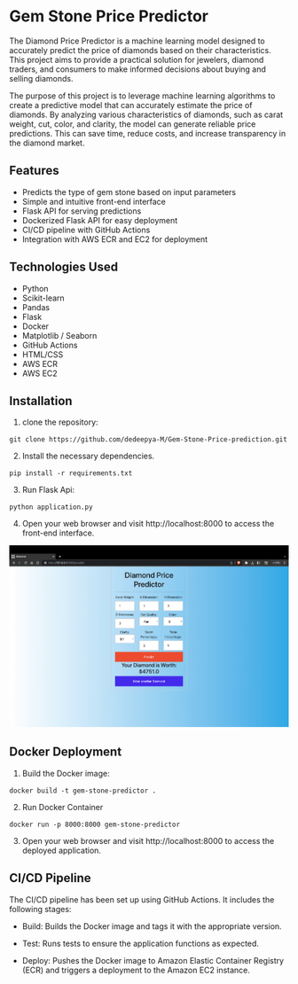 # Gem Stone Price Predictor
The Diamond Price Predictor is a machine learning model designed to accurately predict the price of diamonds based on their characteristics. This project aims to provide a practical solution for jewelers, diamond traders, and consumers to make informed decisions about buying and selling diamonds.

The purpose of this project is to leverage machine learning algorithms to create a predictive model that can accurately estimate the price of diamonds. By analyzing various characteristics of diamonds, such as carat weight, cut, color, and clarity, the model can generate reliable price predictions. This can save time, reduce costs, and increase transparency in the diamond market.

## Features
- Predicts the type of gem stone based on input parameters
- Simple and intuitive front-end interface
- Flask API for serving predictions
- Dockerized Flask API for easy deployment
- CI/CD pipeline with GitHub Actions
- Integration with AWS ECR and EC2 for deployment

## Technologies Used
- Python
- Scikit-learn
- Pandas
- Flask
- Docker
- Matplotlib / Seaborn
- GitHub Actions
- HTML/CSS
- AWS ECR
- AWS EC2

## Installation

1) clone the repository:
```
git clone https://github.com/dedeepya-M/Gem-Stone-Price-prediction.git
```
2) Install the necessary dependencies. 
```
pip install -r requirements.txt
```
3) Run Flask Api:
```
python application.py
```
4) Open your web browser and visit http://localhost:8000 to access the front-end interface.

![Screenshot of the diamond price predictor](https://github.com/SahilApte/DimondPrice-prediction/blob/main/static/Screenshot%202023-04-26%20at%206.31.53%20PM.png?raw=true)

## Docker Deployment

1) Build the Docker image:
```
docker build -t gem-stone-predictor .
```
2) Run Docker Container
```
docker run -p 8000:8000 gem-stone-predictor
```
3) Open your web browser and visit http://localhost:8000 to access the deployed application.

## CI/CD Pipeline

The CI/CD pipeline has been set up using GitHub Actions. It includes the following stages:

- Build: Builds the Docker image and tags it with the appropriate version.

- Test: Runs tests to ensure the application functions as expected.

- Deploy: Pushes the Docker image to Amazon Elastic Container Registry (ECR) and triggers a deployment to the Amazon EC2 instance.

